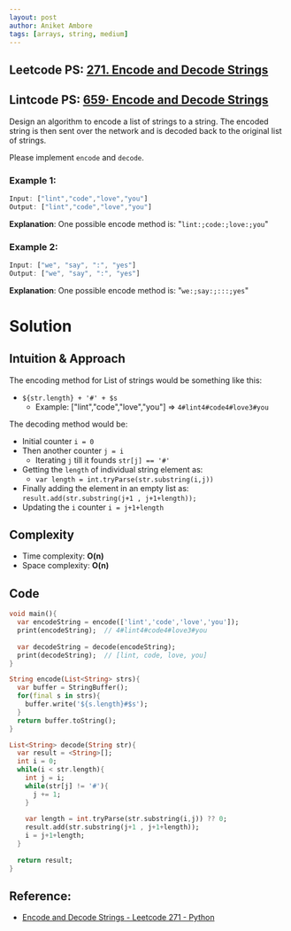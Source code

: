 ```yaml
---
layout: post
author: Aniket Ambore
tags: [arrays, string, medium]
---
```


## Leetcode PS: [271. Encode and Decode Strings](https://leetcode.com/problems/encode-and-decode-strings/)
## Lintcode PS: [659· Encode and Decode Strings](https://www.lintcode.com/problem/659/)

Design an algorithm to encode a list of strings to a string. The encoded string is then sent over the network and is decoded back to the original list of strings.

Please implement `encode` and `decode`.

### Example 1:

```dart
Input: ["lint","code","love","you"]
Output: ["lint","code","love","you"]
```

**Explanation**: One possible encode method is: "`lint:;code:;love:;you`"

### Example 2:

```dart
Input: ["we", "say", ":", "yes"]
Output: ["we", "say", ":", "yes"]
```

**Explanation**: One possible encode method is: "`we:;say:;:::;yes`"

# Solution

## Intuition & Approach
The encoding method for List of strings would be something like this:
- `${str.length} + '#' + $s`
    - Example: ["lint","code","love","you"] => `4#lint4#code4#love3#you`

The decoding method would be:
- Initial counter `i = 0`
- Then another counter `j = i`
    - Iterating `j` till it founds `str[j] == '#'`
- Getting the `length` of individual string element as:
    - `var length = int.tryParse(str.substring(i,j))`
- Finally adding the element in an empty list as:
    `result.add(str.substring(j+1 , j+1+length));`
- Updating the `i` counter `i = j+1+length`

## Complexity
- Time complexity: **O(n)**
- Space complexity: **O(n)**

## Code

```dart
void main(){
  var encodeString = encode(['lint','code','love','you']);
  print(encodeString);  // 4#lint4#code4#love3#you
  
  var decodeString = decode(encodeString);
  print(decodeString);  // [lint, code, love, you]
}

String encode(List<String> strs){
  var buffer = StringBuffer();
  for(final s in strs){
    buffer.write('${s.length}#$s');
  }
  return buffer.toString();
}

List<String> decode(String str){
  var result = <String>[];
  int i = 0;
  while(i < str.length){
    int j = i;
    while(str[j] != '#'){
      j += 1;
    }
    
    var length = int.tryParse(str.substring(i,j)) ?? 0;
    result.add(str.substring(j+1 , j+1+length));
    i = j+1+length;
  }
  
  return result;
}
```

## Reference:
- [Encode and Decode Strings - Leetcode 271 - Python](https://www.youtube.com/watch?v=B1k_sxOSgv8)